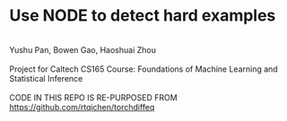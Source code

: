 # Use NODE to detect hard examples
<br> Yushu Pan, Bowen Gao, Haoshuai Zhou
<br>
<br> Project for Caltech CS165 Course: Foundations of Machine Learning and Statistical Inference
<br>
<br> CODE IN THIS REPO IS RE-PURPOSED FROM https://github.com/rtqichen/torchdiffeq 

